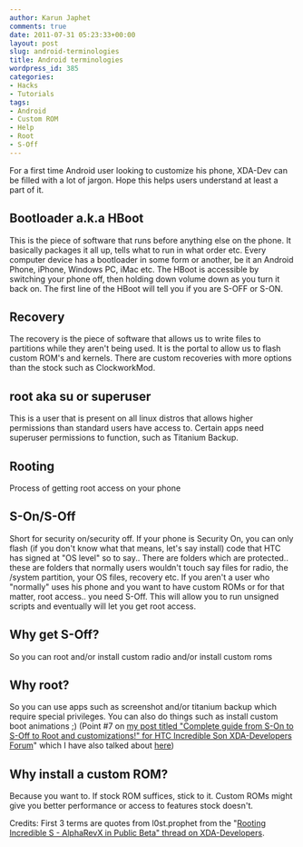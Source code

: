 ```yaml
---
author: Karun Japhet
comments: true
date: 2011-07-31 05:23:33+00:00
layout: post
slug: android-terminologies
title: Android terminologies
wordpress_id: 385
categories:
- Hacks
- Tutorials
tags:
- Android
- Custom ROM
- Help
- Root
- S-Off
---
```


For a first time Android user looking to customize his phone, XDA-Dev can be filled with a lot of jargon. Hope this helps users understand at least a part of it.

## Bootloader a.k.a HBoot

This is the piece of software that runs before anything else on the phone. It basically packages it all up, tells what to run in what order etc. Every computer device has a bootloader in some form or another, be it an Android Phone, iPhone, Windows PC, iMac etc.
The HBoot is accessible by switching your phone off, then holding down volume down as you turn it back on. The first line of the HBoot will tell you if you are S-OFF or S-ON.

## Recovery

The recovery is the piece of software that allows us to write files to partitions while they aren't being used. It is the portal to allow us to flash custom ROM's and kernels. There are custom recoveries with more options than the stock such as ClockworkMod.

## root aka su or superuser

This is a user that is present on all linux distros that allows higher permissions than standard users have access to. Certain apps need superuser permissions to function, such as Titanium Backup.

## Rooting

Process of getting root access on your phone

## S-On/S-Off

Short for security on/security off. If your phone is Security On, you can only flash (if you don't know what that means, let's say install) code that HTC has signed at "OS level" so to say.. There are folders which are protected.. these are folders that normally users wouldn't touch say files for radio, the /system partition, your OS files, recovery etc. If you aren't a user who "normally" uses his phone and you want to have custom ROMs or for that matter, root access.. you need S-Off.
This will allow you to run unsigned scripts and eventually will let you get root access.

## Why get S-Off?

So you can root and/or install custom radio and/or install custom roms

## Why root?

So you can use apps such as screenshot and/or titanium backup which require special privileges. You can also do things such as install custom boot animations ;) (Point #7 on [my post titled "Complete guide from S-On to S-Off to Root and customizations!" for HTC Incredible Son XDA-Developers Forum](http://forum.xda-developers.com/showpost.php?p=14924283&postcount=83)" which I have also talked about [here](http://blog.karun.me/blog/2011/06/24/htc-incredible-s-from-stock-to-custom-roms-with-root-and-customizations/))

## Why install a custom ROM?

Because you want to. If stock ROM suffices, stick to it. Custom ROMs might give you better performance or access to features stock doesn't.

Credits: First 3 terms are quotes from l0st.prophet from the "[Rooting Incredible S - AlphaRevX in Public Beta" thread on XDA-Developers](http://forum.xda-developers.com/showpost.php?p=11846499&postcount=1).
